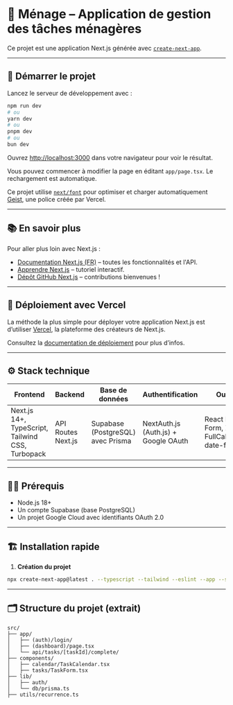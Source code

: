 
# 🧼 Ménage – Application de gestion des tâches ménagères

Ce projet est une application Next.js générée avec [`create-next-app`](https://nextjs.org/docs/app/api-reference/cli/create-next-app).

---

## 🚀 Démarrer le projet

Lancez le serveur de développement avec :

```bash
npm run dev
# ou
yarn dev
# ou
pnpm dev
# ou
bun dev
```

Ouvrez [http://localhost:3000](http://localhost:3000) dans votre navigateur pour voir le résultat.

Vous pouvez commencer à modifier la page en éditant `app/page.tsx`. Le rechargement est automatique.

Ce projet utilise [`next/font`](https://nextjs.org/docs/app/building-your-application/optimizing/fonts) pour optimiser et charger automatiquement [Geist](https://vercel.com/font), une police créée par Vercel.

---

## 📚 En savoir plus

Pour aller plus loin avec Next.js :

- [Documentation Next.js (FR)](https://nextjs.org/docs) – toutes les fonctionnalités et l'API.
- [Apprendre Next.js](https://nextjs.org/learn) – tutoriel interactif.
- [Dépôt GitHub Next.js](https://github.com/vercel/next.js) – contributions bienvenues !

---

## 🚀 Déploiement avec Vercel

La méthode la plus simple pour déployer votre application Next.js est d’utiliser [Vercel](https://vercel.com/new?utm_medium=default-template&filter=next.js&utm_source=create-next-app&utm_campaign=create-next-app-readme), la plateforme des créateurs de Next.js.

Consultez la [documentation de déploiement](https://nextjs.org/docs/app/building-your-application/deploying) pour plus d’infos.

---

## ⚙️ Stack technique

| Frontend | Backend | Base de données | Authentification | Outils |
|----------|---------|-----------------|------------------|--------|
| Next.js 14+, TypeScript, Tailwind CSS, Turbopack | API Routes Next.js | Supabase (PostgreSQL) avec Prisma | NextAuth.js (Auth.js) + Google OAuth | React Hook Form, Zod, FullCalendar, date-fns |

---

## 🧑‍💻 Prérequis

- Node.js 18+
- Un compte Supabase (base PostgreSQL)
- Un projet Google Cloud avec identifiants OAuth 2.0

---

## 🏗️ Installation rapide

1. **Création du projet**

```bash
npx create-next-app@latest . --typescript --tailwind --eslint --app --src-dir --import-alias "@/*" --use-npm
```

---

## 🗂️ Structure du projet (extrait)

```
src/
├── app/
│   ├── (auth)/login/
│   ├── (dashboard)/page.tsx
│   └── api/tasks/[taskId]/complete/
├── components/
│   ├── calendar/TaskCalendar.tsx
│   ├── tasks/TaskForm.tsx
├── lib/
│   ├── auth/
│   └── db/prisma.ts
├── utils/recurrence.ts
```